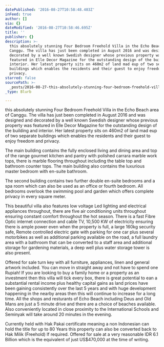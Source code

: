 ```yaml
---
datePublished: '2016-08-27T10:58:48.403Z'
inFeed: true
author: []
via: {}
dateModified: '2016-08-27T10:58:46.695Z'
title: ''
publisher: {}
description: >-
  this absolutely stunning Four Bedroom Freehold Villa in the Echo Beach area of
  Canggu. The villa has just been completed in August 2016 and was designed and
  decorated by a well known Swedish designer whose previous property was
  featured in Elle Decor Magazine for the outstanding design of the building and
  interior. Her latest property sits on 460m2 of land mad eup of two separate
  buildings which enables the residents and their guest to enjoy freedom and
  privacy.
starred: false
sourcePath: >-
  _posts/2016-08-27-this-absolutely-stunning-four-bedroom-freehold-villa-in-the.md
_type: Blurb

---
```

this absolutely stunning Four Bedroom Freehold Villa in the Echo Beach area of Canggu. The villa has just been completed in August 2016 and was designed and decorated by a well known Swedish designer whose previous property was featured in Elle Decor Magazine for the outstanding design of the building and interior. Her latest property sits on 460m2 of land mad eup of two separate buildings which enables the residents and their guest to enjoy freedom and privacy.

The main building contains the fully enclosed living and dining area and top of the range gourmet kitchen and pantry with polished carrara marble work tops, there is marble flooring throughout including the table top and bathroom counter tops. The main building also contains the luxurious master bedroom with en-suite bathroom.

The second building contains two further double en-suite bedrooms and a spa room which can also be used as an office or fourth bedroom. All bedrooms overlook the swimming pool and garden which offers complete privacy in every square meter.

This beautiful villa also features low voltage Led lighting and electrical appliances throughout, there are five air conditioning units throughout ensuring constant comfort throughout the hot season. There is a fast Fibre Optic internet connection and cable TV, 10,500 KW of electricity ensuring there is ample power even when the property is full, a large 160kg security safe, Remote controlled electric gate with parking for one car plus several motorbikes as well as additional parking available on the road, a full laundry area with a bathroom that can be converted to a staff area and additional storage for gardening materials, a deep well plus water storage tower is also present.

Offered for sale turn key with all furniture, appliances, linen and general artwork included. You can move in straight away and not have to spend one Rupiah! If you are looking to buy a family home or a property as an investment then this villa will tick every box, there is great potential to ean a substantial rental income plus healthy capital gains as land prices have been gaining consistently over the last 5 years and with huge development happening in the nearby areas then this will continue to increase for a long time. All the shops and resturants of Echo Beach including Deus and Old Mans are just a 5 minute drive and there are a choice of beaches available. Also conveniently located in close proximity to the International Schools and Seminyak will take around 20 minutes in the evening.

Currently held with Hak Pakai certificate meaning a non Indonesian can hold the title for up to 80 Years this property can also be converted back to Hak Milik (Freehold) If required. Offered for sale at a very reasonable IDR 6.1 Billion which is the equivalent of just US$470,000 at the time of writing.